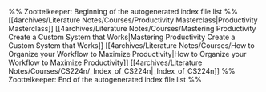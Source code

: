 %% Zoottelkeeper: Beginning of the autogenerated index file list  %%
 [[4archives/Literature Notes/Courses/Productivity Masterclass|Productivity Masterclass]]
 [[4archives/Literature Notes/Courses/Mastering Productivity Create a Custom System that Works|Mastering Productivity Create a Custom System that Works]]
 [[4archives/Literature Notes/Courses/How to Organize your Workflow to Maximize Productivity|How to Organize your Workflow to Maximize Productivity]]
 [[4archives/Literature Notes/Courses/CS224n/_Index_of_CS224n|_Index_of_CS224n]]
%% Zoottelkeeper: End of the autogenerated index file list  %%
